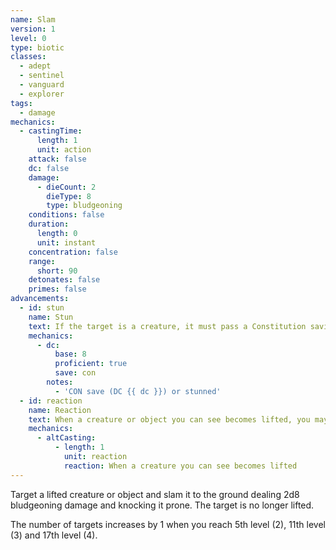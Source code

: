 ```yaml
---
name: Slam
version: 1
level: 0
type: biotic
classes:
  - adept
  - sentinel
  - vanguard
  - explorer
tags:
  - damage
mechanics:
  - castingTime:
      length: 1
      unit: action
    attack: false
    dc: false
    damage:
      - dieCount: 2
        dieType: 8
        type: bludgeoning
    conditions: false
    duration:
      length: 0
      unit: instant
    concentration: false
    range:
      short: 90
    detonates: false
    primes: false
advancements:
  - id: stun
    name: Stun
    text: If the target is a creature, it must pass a Constitution saving throw or becomes stunned until the end of your next turn.
    mechanics:
      - dc:
          base: 8
          proficient: true
          save: con
        notes:
          - 'CON save (DC {{ dc }}) or stunned'
  - id: reaction
    name: Reaction
    text: When a creature or object you can see becomes lifted, you may cast Slam on it as a reaction.
    mechanics:
      - altCasting:
          - length: 1
            unit: reaction
            reaction: When a creature you can see becomes lifted
---
```

Target a lifted creature or object and slam it to the ground dealing 2d8 bludgeoning damage and knocking it prone. The
target is no longer lifted.

The number of targets increases by 1 when you reach 5th level (2), 11th level (3) and 17th level (4).
